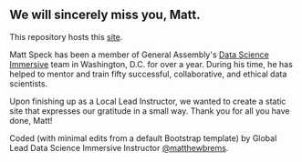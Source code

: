 ## We will sincerely miss you, Matt.

This repository hosts this [site](http://speck.gq).

Matt Speck has been a member of General Assembly's [Data Science Immersive](https://generalassemb.ly/education/data-science-immersive) team in Washington, D.C. for over a year. During his time, he has helped to mentor and train fifty successful, collaborative, and ethical data scientists.

Upon finishing up as a Local Lead Instructor, we wanted to create a static site that expresses our gratitude in a small way. Thank you for all you have done, Matt!

Coded (with minimal edits from a default Bootstrap template) by Global Lead Data Science Immersive Instructor [@matthewbrems](https://twitter.com/matthewbrems).